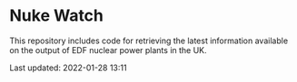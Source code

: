 # Nuke Watch

This repository includes code for retrieving the latest information available on the output of EDF nuclear power plants in the UK.

Last updated: 2022-01-28 13:11
